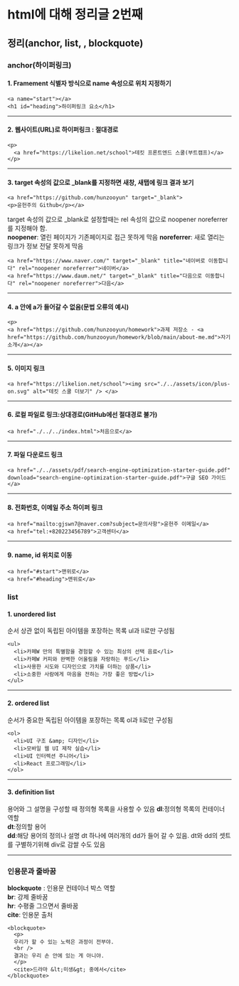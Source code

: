 # html에 대해 정리글 2번째

## 정리(anchor, list, , blockquote)

### anchor(하이퍼링크)

#### 1. Framement 식별자 방식으로 name 속성으로 위치 지정하기

```
<a name="start"></a>
<h1 id="heading">하이퍼링크 요소</h1>
```

---

#### 2. 웹사이트(URL)로 하이퍼링크 : 절대경로

```
<p>
  <a href="https://likelion.net/school">테킷 프론트엔드 스쿨(부트캠프)</a>
</p>
```

---

#### 3. target 속성의 값으로 \_blank를 지정하면 새창, 새탭에 링크 결과 보기

```
<a href="https://github.com/hunzooyun" target="_blank">
<p>윤헌주의 Github</p></a>
```

target 속성의 값으로 \_blank로 설정할때는 rel 속성의 값으로 noopener noreferrer를 지정해야 함.  
**noopener**: 열린 페이지가 기존페이지로 접근 못하게 막음
**noreferrer**: 새로 열리는 링크가 정보 전달 못하게 막음

```
<a href="https://www.naver.com/" target="_blank" title="네이버로 이동합니다" rel="noopener noreferrer">네이버</a>
<a href="https://www.daum.net/" target="_blank" title="다음으로 이동합니다" rel="noopener noreferrer">다음</a>
```

---

#### 4. a 안에 a가 들어갈 수 없음(문법 오류의 예시)

```
<p>
<a href="https://github.com/hunzooyun/homework">과제 저장소 - <a href="https://github.com/hunzooyun/homework/blob/main/about-me.md">자기소개</a></a>
```

---

#### 5. 이미지 링크

```
<a href="https://likelion.net/school"><img src="./../assets/icon/plus-on.svg" alt="테킷 스쿨 더보기" /> </a>
```

---

#### 6. 로컬 파일로 링크:상대경로(GitHub에선 절대경로 불가)

```
<a href="./../../index.html">처음으로</a>
```

---

#### 7. 파일 다운로드 링크

```
<a href="./../assets/pdf/search-engine-optimization-starter-guide.pdf" download="search-engine-optimization-starter-guide.pdf">구글 SEO 가이드</a>
```

---

#### 8. 전화번호, 이메일 주소 하이퍼 링크

```
<a href="mailto:gjswn7@naver.com?subject=문의사항">윤헌주 이메일</a>
<a href="tel:+820223456789">고객센터</a>
```

---

#### 9. name, id 위치로 이동

```
<a href="#start">맨위로</a>
<a href="#heading">맨위로</a>
```

### list

#### 1. unordered list

순서 상관 없이 독립된 아이템을 포장하는 목록
ul과 li로만 구성됨

```
<ul>
  <li>카페W 만의 특별함을 경험할 수 있는 최상의 선택 음료</li>
  <li>카페W 커피와 완벽한 어울림을 자랑하는 푸드</li>
  <li>사용한 시도와 디자인으로 가치를 더하는 상품</li>
  <li>소중한 사람에게 마음을 전하는 가장 좋은 방법</li>
</ul>
```

---

#### 2. ordered list

순서가 중요한 독립된 아이템을 포장하는 목록
ol과 li로만 구성됨

```
<ol>
  <li>UI 구조 &amp; 디자인</li>
  <li>모바일 웹 UI 제작 실습</li>
  <li>UI 인터렉션 주니어</li>
  <li>React 프로그래밍</li>
</ol>
```

---

#### 3. definition list

용어와 그 설명을 구성할 때 정의형 목록을 사용할 수 있음
**dl**:정의형 목록의 컨테이너 역할  
**dt**:정의할 용어  
**dd**:해당 용어의 정의나 설명
dt 하나에 여러개의 dd가 들어 갈 수 있음.
dt와 dd의 셋트를 구별하기위해 div로 감쌀 수도 있음

---

### 인용문과 줄바꿈

**blockquote** : 인용문 컨테이너 박스 역할  
**br**: 강제 줄바꿈  
**hr**: 수평줄 그으면서 줄바꿈  
**cite**: 인용문 출처

```
<blockquote>
  <p>
  우리가 할 수 있는 노력은 과정이 전부야.
  <br />
  결과는 우리 손 안에 있는 게 아니야.
  </p>
  <cite>드라마 &lt;미생&gt; 중에서</cite>
</blockquote>
```
